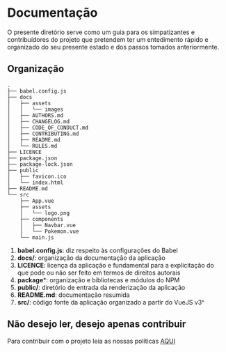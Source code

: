 # Documentação

O presente diretório serve como um guia para os simpatizantes e contribuídores do projeto que pretendem ter um entedimento rápido e organizado do seu presente estado e dos passos tomados anteriormente.

## Organização

```shell
.
├── babel.config.js
├── docs
│   ├── assets
│   │   └── images
│   ├── AUTHORS.md
│   ├── CHANGELOG.md
│   ├── CODE_OF_CONDUCT.md
│   ├── CONTRIBUTING.md
│   ├── README.md
│   └── RULES.md
├── LICENCE
├── package.json
├── package-lock.json
├── public
│   ├── favicon.ico
│   └── index.html
├── README.md
└── src
    ├── App.vue
    ├── assets
    │   └── logo.png
    ├── components
    │   ├── Navbar.vue
    │   └── Pokemon.vue
    └── main.js
```
1. **babel.config.js**: diz respeito às configurações do Babel
2. **docs/**: organização da documentação da aplicação
3. **LICENCE**: licença da aplicação e fundamental para a explicitação do que pode ou não ser feito em termos de direitos autorais
4. **package***: organização e bibliotecas e módulos do NPM
5. **public/**: diretório de entrada da renderização da aplicação
6. **README.md**: documentação resumida
7. **src/**: código fonte da aplicação organizado a partir do VueJS v3^

## Não desejo ler, desejo apenas contribuir

Para contribuir com o projeto leia as nossas políticas [AQUI](./CONTRIBUTING.md)
